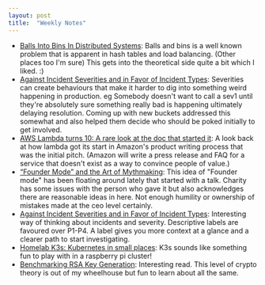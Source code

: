 ```yaml
---
layout: post
title:  "Weekly Notes"
---
```


* [Balls Into Bins In Distributed Systems](https://brooker.co.za/blog/2018/01/01/balls-into-bins.html): Balls and bins is a well known problem that is apparent in hash tables and load balancing. (Other places too I'm sure) This gets into the theoretical side quite a bit which I liked. :)
* [Against Incident Severities and in Favor of Incident Types](https://www.honeycomb.io/blog/against-incident-severities-favor-incident-types): Severities can create behaviours that make it harder to dig into something weird happening in production. eg Somebody doesn't want to call a sev1 until they're absolutely sure something really bad is happening ultimately delaying resolution. Coming up with new buckets addressed this somewhat and also helped them decide who should be poked initially to get involved.
* [AWS Lambda turns 10: A rare look at the doc that started it](https://www.allthingsdistributed.com/2024/11/aws-lambda-turns-10-a-rare-look-at-the-doc-that-started-it.html?utm_campaign=inbound&utm_source=rss): A look back at how lambda got its start in Amazon's product writing process that was the initial pitch. (Amazon will write a press release and FAQ for a service that doesn't exist as a way to convince people of value.)
* [“Founder Mode” and the Art of Mythmaking](https://charity.wtf/2024/12/17/founder-mode-and-the-art-of-mythmaking/): This idea of "Founder mode" has been floating around lately that started with a talk. Charity has some issues with the person who gave it but also acknowledges there are reasonable ideas in here. Not enough humility or ownership of mistakes made at the ceo level certainly.
* [Against Incident Severities and in Favor of Incident Types](https://www.honeycomb.io/blog/against-incident-severities-favor-incident-types): Interesting way of thinking about incidents and severity. Descriptive labels are favoured over P1-P4. A label gives you more context at a glance and a clearer path to start investigating.
* [Homelab K3s: Kubernetes in small places](https://blog.bernot.io/p/homelab-k3s/): K3s sounds like something fun to play with in a raspberry pi cluster!
* [Benchmarking RSA Key Generation](https://words.filippo.io/dispatches/rsa-keygen-bench/): Interesting read. This level of crypto theory is out of my wheelhouse but fun to learn about all the same.
